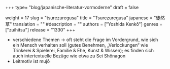 +++
type= "blog/japanische-literatur-vormoderne"
draft = false

weight = 17
slug = "tsurezuregusa"
title = "Tsurezuregusa"
japanese = "徒然草"
translation = ""
#description = ""
authors = ["Yoshida Kenkō"]
genres = ["zuihitsu"]
release = "1330"
+++

- verschiedene Themen -> oft steht die Frage im Vordergrund, wie sich ein Mensch verhalten soll
(gutes Benehmen, „Verlockungen“ wie Trinkerei & Spielerei, Familie & Ehe, Kunst & Wissen); es
finden sich auch intertextuelle Bezüge wie etwa zu Sei Shônagon
- Leitmotiv ist mujō
